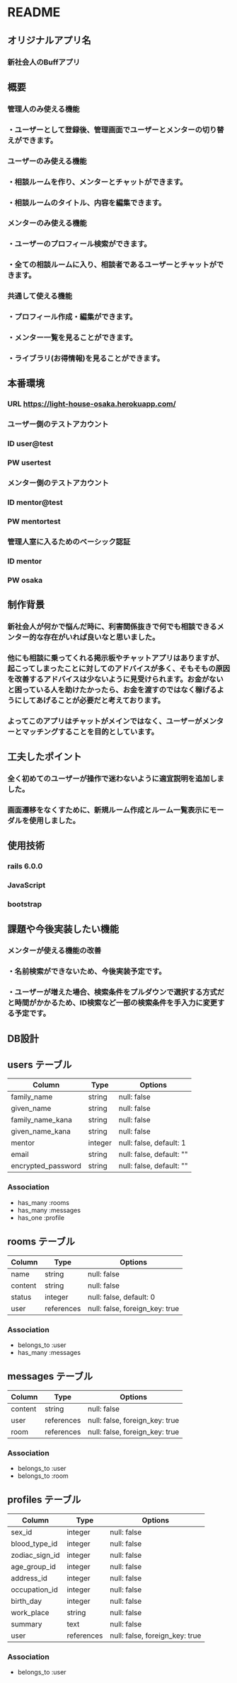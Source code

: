 # README

## オリジナルアプリ名
### 新社会人のBuffアプリ

## 概要
### 管理人のみ使える機能
### ・ユーザーとして登録後、管理画面でユーザーとメンターの切り替えができます。

### ユーザーのみ使える機能
### ・相談ルームを作り、メンターとチャットができます。
### ・相談ルームのタイトル、内容を編集できます。

### メンターのみ使える機能
### ・ユーザーのプロフィール検索ができます。
### ・全ての相談ルームに入り、相談者であるユーザーとチャットができます。

### 共通して使える機能
### ・プロフィール作成・編集ができます。
### ・メンター一覧を見ることができます。
### ・ライブラリ(お得情報)を見ることができます。

## 本番環境
### URL https://light-house-osaka.herokuapp.com/
### ユーザー側のテストアカウント
### ID user@test
### PW usertest
### メンター側のテストアカウント
### ID mentor@test
### PW mentortest
### 管理人室に入るためのベーシック認証
### ID mentor
### PW osaka

## 制作背景
### 新社会人が何かで悩んだ時に、利害関係抜きで何でも相談できるメンター的な存在がいれば良いなと思いました。
### 他にも相談に乗ってくれる掲示板やチャットアプリはありますが、起こってしまったことに対してのアドバイスが多く、そもそもの原因を改善するアドバイスは少ないように見受けられます。お金がないと困っている人を助けたかったら、お金を渡すのではなく稼げるようにしてあげることが必要だと考えております。
### よってこのアプリはチャットがメインではなく、ユーザーがメンターとマッチングすることを目的としています。

## 工夫したポイント
### 全く初めてのユーザーが操作で迷わないように適宜説明を追加しました。
### 画面遷移をなくすために、新規ルーム作成とルーム一覧表示にモーダルを使用しました。

## 使用技術
### rails 6.0.0
### JavaScript
### bootstrap

## 課題や今後実装したい機能
### メンターが使える機能の改善
### ・名前検索ができないため、今後実装予定です。
### ・ユーザーが増えた場合、検索条件をプルダウンで選択する方式だと時間がかかるため、ID検索など一部の検索条件を手入力に変更する予定です。

## DB設計

## users テーブル

| Column                     | Type       | Options                        |
| -------------------------- | ---------- | ------------------------------ |
| family_name                | string     | null: false                    |
| given_name                 | string     | null: false                    |
| family_name_kana           | string     | null: false                    |
| given_name_kana            | string     | null: false                    |
| mentor                     | integer    | null: false, default: 1        |
| email                      | string     | null: false, default: ""       |
| encrypted_password         | string     | null: false, default: ""       |

### Association

- has_many :rooms
- has_many :messages
- has_one  :profile

## rooms テーブル

| Column                     | Type       | Options                        |
| -------------------------- | ---------- | ------------------------------ |
| name                       | string     | null: false                    |
| content                    | string     | null: false                    |
| status                     | integer    | null: false, default: 0        |
| user                       | references | null: false, foreign_key: true |

### Association
- belongs_to :user
- has_many :messages

## messages テーブル

| Column                     | Type       | Options                        |
| -------------------------- | ---------- | ------------------------------ |
| content                    | string     | null: false                    |
| user                       | references | null: false, foreign_key: true |
| room                       | references | null: false, foreign_key: true |

### Association
- belongs_to :user
- belongs_to :room

## profiles テーブル

| Column                     | Type       | Options                        |
| -------------------------- | ---------- | ------------------------------ |
| sex_id                     | integer    | null: false                    |
| blood_type_id              | integer    | null: false                    |
| zodiac_sign_id             | integer    | null: false                    |
| age_group_id               | integer    | null: false                    |
| address_id                 | integer    | null: false                    |
| occupation_id              | integer    | null: false                    |
| birth_day                  | integer    | null: false                    |
| work_place                 | string     | null: false                    |
| summary                    | text       | null: false                    |
| user                       | references | null: false, foreign_key: true |

### Association
- belongs_to :user




